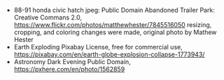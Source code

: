 - 88-91 honda civic hatch jpeg: Public Domain
Abandoned Trailer Park: Creative Commans 2.0, https://www.flickr.com/photos/matthewhester/7845516050
resizing, cropping, and coloring changes were made, original photo by Mathew Hester  
- Earth Exploding 
Pixabay License, free for commercial use, https://pixabay.com/en/earth-globe-explosion-collapse-1773943/
- Astronomy Dark Evening 
Public Domain, https://pxhere.com/en/photo/1562859
